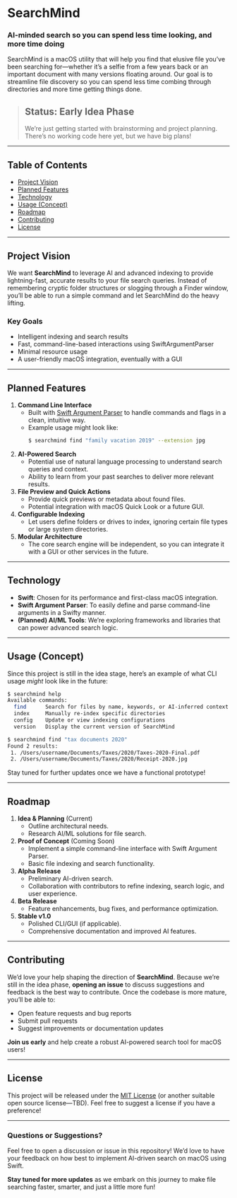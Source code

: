 # SearchMind
### AI-minded search so you can spend less time looking, and more time doing

SearchMind is a macOS utility that will help you find that elusive file you’ve been searching for—whether it’s a selfie from a few years back or an important document with many versions floating around. Our goal is to streamline file discovery so you can spend less time combing through directories and more time getting things done.
> ## Status: Early Idea Phase
> We’re just getting started with brainstorming and project planning. There’s no working code here yet, but we have big plans!

---

## Table of Contents
- [Project Vision](#project-vision)
- [Planned Features](#planned-features)
- [Technology](#technology)
- [Usage (Concept)](#usage-concept)
- [Roadmap](#roadmap)
- [Contributing](#contributing)
- [License](#license)

---

## Project Vision
We want **SearchMind** to leverage AI and advanced indexing to provide lightning-fast, accurate results to your file search queries. Instead of remembering cryptic folder structures or slogging through a Finder window, you’ll be able to run a simple command and let SearchMind do the heavy lifting.

### Key Goals
- Intelligent indexing and search results  
- Fast, command-line-based interactions using SwiftArgumentParser  
- Minimal resource usage  
- A user-friendly macOS integration, eventually with a GUI  

---

## Planned Features
1. **Command Line Interface**  
   - Built with [Swift Argument Parser](https://github.com/apple/swift-argument-parser) to handle commands and flags in a clean, intuitive way.  
   - Example usage might look like:
     ```bash
     $ searchmind find "family vacation 2019" --extension jpg
     ```
2. **AI-Powered Search**  
   - Potential use of natural language processing to understand search queries and context.  
   - Ability to learn from your past searches to deliver more relevant results.  
3. **File Preview and Quick Actions**  
   - Provide quick previews or metadata about found files.  
   - Potential integration with macOS Quick Look or a future GUI.  
4. **Configurable Indexing**  
   - Let users define folders or drives to index, ignoring certain file types or large system directories.  
5. **Modular Architecture**  
   - The core search engine will be independent, so you can integrate it with a GUI or other services in the future.  

---

## Technology
- **Swift**: Chosen for its performance and first-class macOS integration.  
- **Swift Argument Parser**: To easily define and parse command-line arguments in a Swifty manner.  
- **(Planned) AI/ML Tools**: We’re exploring frameworks and libraries that can power advanced search logic.  

---

## Usage (Concept)
Since this project is still in the idea stage, here’s an example of what CLI usage *might* look like in the future:

```bash
$ searchmind help
Available commands:
  find      Search for files by name, keywords, or AI-inferred context
  index     Manually re-index specific directories
  config    Update or view indexing configurations
  version   Display the current version of SearchMind

$ searchmind find "tax documents 2020"
Found 2 results:
 1. /Users/username/Documents/Taxes/2020/Taxes-2020-Final.pdf
 2. /Users/username/Documents/Taxes/2020/Receipt-2020.jpg
```

Stay tuned for further updates once we have a functional prototype!

---

## Roadmap
1. **Idea & Planning** (Current)  
   - Outline architectural needs.  
   - Research AI/ML solutions for file search.  
2. **Proof of Concept** (Coming Soon)  
   - Implement a simple command-line interface with Swift Argument Parser.  
   - Basic file indexing and search functionality.  
3. **Alpha Release**  
   - Preliminary AI-driven search.  
   - Collaboration with contributors to refine indexing, search logic, and user experience.  
4. **Beta Release**  
   - Feature enhancements, bug fixes, and performance optimization.  
5. **Stable v1.0**  
   - Polished CLI/GUI (if applicable).  
   - Comprehensive documentation and improved AI features.  

---

## Contributing
We’d love your help shaping the direction of **SearchMind**. Because we’re still in the idea phase, **opening an issue** to discuss suggestions and feedback is the best way to contribute. Once the codebase is more mature, you’ll be able to:

- Open feature requests and bug reports  
- Submit pull requests  
- Suggest improvements or documentation updates  

**Join us early** and help create a robust AI-powered search tool for macOS users!

---

## License
This project will be released under the [MIT License](LICENSE) (or another suitable open source license—TBD). Feel free to suggest a license if you have a preference!

---

### Questions or Suggestions?
Feel free to open a discussion or issue in this repository! We’d love to have your feedback on how best to implement AI-driven search on macOS using Swift.

**Stay tuned for more updates** as we embark on this journey to make file searching faster, smarter, and just a little more fun!
